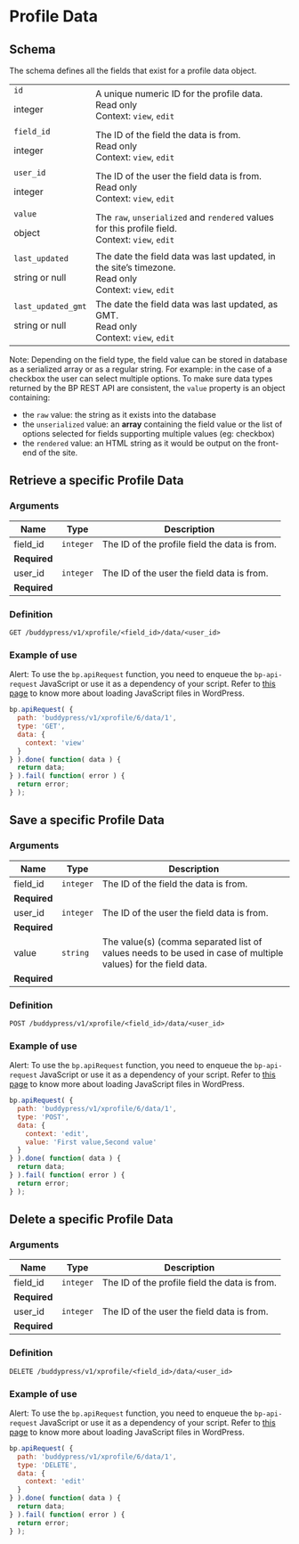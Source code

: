 # Profile Data

## Schema

The schema defines all the fields that exist for a profile data object.

<table><tbody><tr><td><code>id</code><p></p><p>integer</p></td><td>A unique numeric ID for the profile data.<br>Read only<br>Context:&nbsp;<code>view</code>,&nbsp;<code>edit</code></td></tr><tr><td><code>field_id</code><p></p><p>integer</p></td><td>The ID of the field the data is from.<br>Read only<br>Context:&nbsp;<code>view</code>, <code>edit</code></td></tr><tr><td><code>user_id</code><p></p><p>integer</p></td><td>The ID of the user the field data is from.<br>Read only<br>Context:&nbsp;<code>view</code>, <code>edit</code></td></tr><tr><td><code>value</code><p></p><p>object</p></td><td>The <code>raw</code>, <code>unserialized</code> and <code>rendered</code> values for this profile field.<br>Context:&nbsp;<code>view</code>,&nbsp;<code>edit</code></td></tr><tr><td><code>last_updated</code><p></p><p>string or null</p></td><td>The date the field data was last updated, in the site’s timezone.<br>Read only<br>Context:&nbsp;<code>view</code>,&nbsp;<code>edit</code></td></tr><tr><td><code>last_updated_gmt</code><p></p><p>string or null</p></td><td>The date the field data was last updated, as GMT.<br>Read only<br>Context:&nbsp;<code>view</code>,&nbsp;<code>edit</code></td></tr></tbody></table>

Note: Depending on the field type, the field value can be stored in database as a serialized array or as a regular string. For example: in the case of a checkbox the user can select multiple options. To make sure data types returned by the BP REST API are consistent, the `value` property is an object containing:

*   the `raw` value: the string as it exists into the database
*   the `unserialized` value: an **array** containing the field value or the list of options selected for fields supporting multiple values (eg: checkbox)
*   the `rendered` value: an HTML string as it would be output on the front-end of the site.

## Retrieve a specific Profile Data

### Arguments

| Name | Type | Description |
| --- | --- | --- |
| field\_id | `integer` | The ID of the profile field the data is from.  
**Required** |
| user\_id | `integer` | The ID of the user the field data is from.  
**Required** |

### Definition

`GET /buddypress/v1/xprofile/<field_id>/data/<user_id>`

### Example of use

Alert: To use the `bp.apiRequest` function, you need to enqueue the `bp-api-request` JavaScript or use it as a dependency of your script. Refer to [this page](https://developer.wordpress.org/plugins/javascript/enqueuing/) to know more about loading JavaScript files in WordPress.

```javascript
bp.apiRequest( {
  path: 'buddypress/v1/xprofile/6/data/1',
  type: 'GET',
  data: {
    context: 'view'
  }
} ).done( function( data ) {
  return data;
} ).fail( function( error ) {
  return error;
} );
```

## Save a specific Profile Data

### Arguments

| Name | Type | Description |
| --- | --- | --- |
| field\_id | `integer` | The ID of the field the data is from.  
**Required** |
| user\_id | `integer` | The ID of the user the field data is from.  
**Required** |
| value | `string` | The value(s) (comma separated list of values needs to be used in case of multiple values) for the field data.  
**Required** |

### Definition

`POST /buddypress/v1/xprofile/<field_id>/data/<user_id>`

### Example of use

Alert: To use the `bp.apiRequest` function, you need to enqueue the `bp-api-request` JavaScript or use it as a dependency of your script. Refer to [this page](https://developer.wordpress.org/plugins/javascript/enqueuing/) to know more about loading JavaScript files in WordPress.

```javascript
bp.apiRequest( {
  path: 'buddypress/v1/xprofile/6/data/1',
  type: 'POST',
  data: {
    context: 'edit',
    value: 'First value,Second value'
  }
} ).done( function( data ) {
  return data;
} ).fail( function( error ) {
  return error;
} );
```

## Delete a specific Profile Data

### Arguments

| Name | Type | Description |
| --- | --- | --- |
| field\_id | `integer` | The ID of the profile field the data is from.  
**Required** |
| user\_id | `integer` | The ID of the user the field data is from.  
**Required** |

### Definition

`DELETE /buddypress/v1/xprofile/<field_id>/data/<user_id>`

### Example of use

Alert: To use the `bp.apiRequest` function, you need to enqueue the `bp-api-request` JavaScript or use it as a dependency of your script. Refer to [this page](https://developer.wordpress.org/plugins/javascript/enqueuing/) to know more about loading JavaScript files in WordPress.

```javascript
bp.apiRequest( {
  path: 'buddypress/v1/xprofile/6/data/1',
  type: 'DELETE',
  data: {
    context: 'edit'
  }
} ).done( function( data ) {
  return data;
} ).fail( function( error ) {
  return error;
} );
```